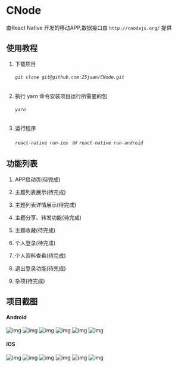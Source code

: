 # CNode

由React Native 开发的移动APP,数据接口由 `http://cnodejs.org/` 提供
## 使用教程

1. 下载项目
    ###### `git clone git@github.com:25juan/CNode.git`
1. 执行 yarn 命令安装项目运行所需要的包 
    ###### `yarn`
1. 运行程序
    ###### `react-native run-ios ` or `react-native run-android`
## 功能列表
1. APP启动页(待完成)
1. 主题列表展示(待完成)
1. 主题列表详情展示(待完成)
1. 主题分享、转发功能(待完成)
1. 主题收藏(待完成)
1. 个人登录(待完成)
1. 个人资料查看(待完成)

1. 退出登录功能(待完成)
1. 杂项(待完成)

## 项目截图
#### Android
![img](./document/image/android/ask.jpg)
![img](./document/image/android/_d.jpg)
![img](./document/image/android/job.jpg)
![img](./document/image/android/job_d.jpg)
![img](./document/image/android/share.jpg)
![img](./document/image/android/share_d.jpg)

#### IOS
![img](./document/image/ios/ask.png)
![img](./document/image/ios/_d.png)
![img](./document/image/ios/job.png)
![img](./document/image/ios/job_d.png)
![img](./document/image/ios/share.png)
![img](./document/image/ios/share_d.png)

     
    